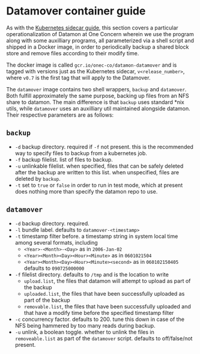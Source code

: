 # Datamover container guide

As with the [Kubernetes sidecar guide](#kubernetes-sidecar-guide), this section covers
a particular operationalization of Datamon at One Concern wherein we use the program
along with some auxilliary programs, all parameterized via a shell script and shipped
in a Docker image, in order to periodically backup a shared block store and remove
files according to their modify time.

The docker image is called `gcr.io/onec-co/datamon-datamover` and is tagged with
versions just as the Kubernetes sidecar, `v<release_number>`, where `v0.7` is the first
tag that will apply to the Datamover.

The `datamover` image contains two shell wrappers, `backup` and `datamover`.
Both fulfill approximately the same purpose, backing up files from an NFS share
to datamon.  The main difference is that `backup` uses standard *nix utils,
while `datamover` uses an auxilliary util maintained alongside datamon.
Their respective parameters are as follows:

## `backup`

* `-d` backup directory.  required if `-f` not present.
  this is the recommended way to specify files to backup from a kubernetes job.
* `-f` backup filelist.  list of files to backup.
* `-u` unlinkable filelist.  when specified, files that can be safely deleted
  after the backup are written to this list.  when unspecified, files are deleted
  by `backup`.
* `-t` set to `true` or `false` in order to run in test mode, which at present
  does nothing more than specify the datamon repo to use.


## `datamover`

* `-d` backup directory.  required.
* `-l` bundle label.  defaults to `datamover-<timestamp>`
* `-t` timestamp filter before.  a timestamp string in system local time among several formats, including
  - `<Year>-<Month>-<Day>` as in `2006-Jan-02`
  - `<Year><Month><Day><Hour><Minute>` as in `0601021504`
  - `<Year><Month><Day><Hour><Minute><second>` as in `060102150405`
  defaults to `090725000000`
* `-f` filelist directory.  defaults to `/tmp` and is the location to write
  - `upload.list`, the files that datamon will attempt to upload as part of the backup
  - `uploaded.list`, the files that have been successfully uploaded as part of the backup
  - `removable.list`, the files that have been successfully uploaded and that have a modify time before the specified timestamp filter
* `-c` concurrency factor.  defaults to 200.  tune this down in case of the NFS being hammered by too many reads during backup.
* `-u` unlink, a boolean toggle.  whether to unlink the files in `removeable.list` as part of the `datamover` script.  defaults to off/false/not present.

